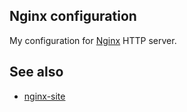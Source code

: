 ## Nginx configuration

My configuration for [Nginx](http://nginx.org/) HTTP server.

## See also

* [nginx-site](https://github.com/dracorp/nginx-site)
